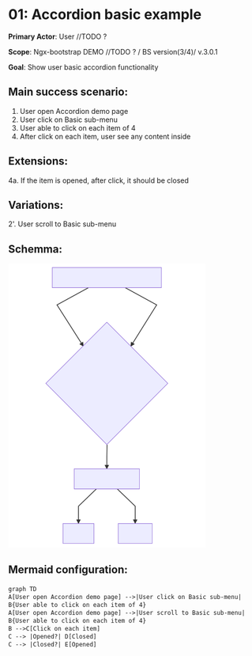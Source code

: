 01: Accordion basic example
===========================
**Primary Actor**: User  //TODO ?

**Scope**: Ngx-bootstrap DEMO //TODO ? / BS version(3/4)/ v.3.0.1

**Goal**: Show user basic accordion functionality

Main success scenario:
----------------------
1. User open Accordion demo page
2. User click on Basic sub-menu
3. User able to click on each item of 4
4. After click on each item, user see any content inside

Extensions:
-----------
4a. If the item is opened, after click, it should be closed

Variations:
-----------
2'. User scroll to Basic sub-menu

Schemma:
--------
<img src="svg/mermaid-basic-usecase.svg" alt="mermaid basic usecase" width="400"/>


Mermaid configuration:
----------------------
```mermaid
graph TD
A[User open Accordion demo page] -->|User click on Basic sub-menu| B{User able to click on each item of 4}
A[User open Accordion demo page] -->|User scroll to Basic sub-menu| B{User able to click on each item of 4}
B -->C[Click on each item]
C --> |Opened?| D[Closed]
C --> |Closed?| E[Opened]
